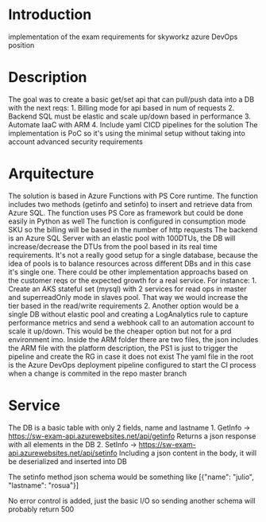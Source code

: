 # Introduction 

implementation of the exam requirements for skyworkz azure DevOps position

# Description

The goal was to create a basic get/set api that can pull/push data into a DB with the next reqs:
    1. Billing mode for api based in num of requests
    2. Backend SQL must be elastic and scale up/down based in performance
    3. Automate IaaC with ARM
    4. Include yaml CICD pipelines for the solution
The implementation is PoC so it's using the minimal setup without taking into account advanced security requirements

# Arquitecture

The solution is based in Azure Functions with PS Core runtime. The function includes two methods (getinfo and setinfo) to insert and retrieve data from Azure SQL. The function uses PS Core as framework but could be done easily in Python as well
The function is configured in consumption mode SKU so the billing will be based in the number of http requests
The backend is an Azure SQL Server with an elastic pool with 100DTUs, the DB will increase/decrease the DTUs from the pool based in its real time requirements. It's not a really good setup for a single database, because the idea of pools is to balance resources across different DBs and in this case it's  single one. There could be other implementation approachs based on the customer reqs or the expected growth for a real service. For instance:
	1. Create an AKS stateful set (mysql) with 2 services for read ops in master and superreadOnly mode in slaves pool. That way we would increase the tier based in the read/write requirements
	2. Another option would be a single DB without elastic pool and creating a LogAnalytics rule to capture performance metrics and send a webhook call to an automation account to scale it up/down. This would be the cheaper option but not for a prd environment imo.
Inside the ARM folder there are two files, the json includes the ARM file with the platform description, the PS1 is just to trigger the pipeline and create the RG in case it does not exist
The yaml file in the root is the Azure DevOps deployment pipeline configured to start the CI process when a change is commited in the repo master branch

# Service

The DB is a basic table with only 2 fields, name and lastname
    1. GetInfo -> https://sw-exam-api.azurewebsites.net/api/getinfo Returns a json response with all elements in the DB
    2. SetInfo -> https://sw-exam-api.azurewebsites.net/api/setinfo Including a json content in the body, it will be deserialized and inserted into DB
        
The setinfo method json schema would be something like [{"name": "julio", "lastname": "rosua"}]


No error control is added, just the basic I/O so sending another schema will probably return 500